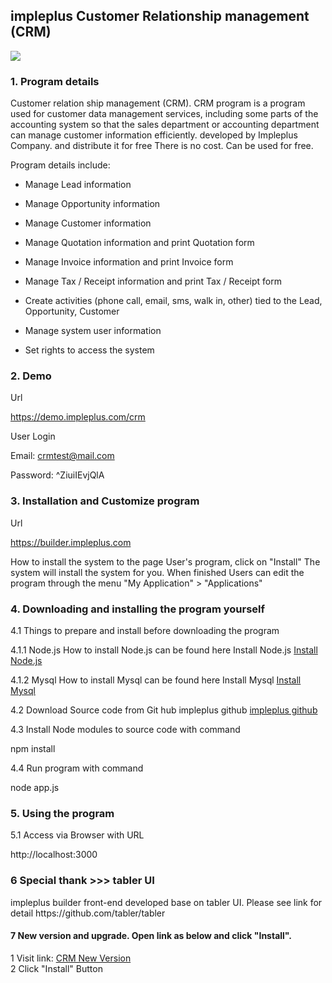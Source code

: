 <h2>impleplus Customer Relationship management (CRM)</h2>

<img src="https://impleplus.com/static/builder/crm.png">

<h3>1. Program details</h3>

 Customer relation ship management (CRM). CRM program is a program used for customer data management services, including some parts of the accounting system so that the sales department or accounting department can manage customer information efficiently. developed by Impleplus Company. and distribute it for free There is no cost. Can be used for free.

Program details include:

- Manage Lead information

- Manage Opportunity information

- Manage Customer information

- Manage Quotation information and print Quotation form

- Manage Invoice information and print Invoice form

- Manage Tax / Receipt information and print Tax / Receipt form

- Create activities (phone call, email, sms, walk in, other) tied to the Lead, Opportunity, Customer

- Manage system user information

- Set rights to access the system


<h3>2. Demo</h3>

Url

https://demo.impleplus.com/crm

User Login

Email: crmtest@mail.com

Password: ^ZiuiIEvjQlA

<h3>3. Installation and Customize program</h3>

Url

https://builder.impleplus.com

How to install the system to the page User's program, click on "Install" The system will install the system for you. When finished Users can edit the program through the menu "My Application" > "Applications"

<h3>4. Downloading and installing the program yourself</h3>

4.1 Things to prepare and install before downloading the program

4.1.1 Node.js How to install Node.js can be found here Install Node.js <a href="https://nodejs.org/en/learn/getting-started/how-to-install-nodejs" target="_blank">Install Node.js</a>

4.1.2 Mysql How to install Mysql can be found here Install Mysql  <a href="https://dev.mysql.com/doc/mysql-installation-excerpt/5.7/en/preface.html" target="_blank">Install Mysql</a>

4.2 Download Source code from Git hub impleplus github <a href="https://github.com/impleplus" target="_blank">impleplus github</a>

4.3 Install Node modules to source code with command

npm install

4.4 Run program with command

node app.js

<h3>5. Using the program</h3>

5.1 Access via Browser with URL

http://localhost:3000

<h3>6 Special thank >>> tabler UI</h3>
impleplus builder front-end developed base on tabler UI. Please see link for detail 
https://github.com/tabler/tabler

<h4>7 New version and upgrade. Open link as below and click "Install".</h4>
 1 Visit link: <a href="https://builder.impleplus.com/installapp" target="_blank">CRM New Version</a> <br/>
 2 Click "Install" Button
